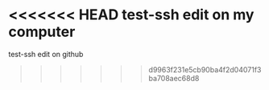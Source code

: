 <<<<<<< HEAD
test-ssh edit on my computer
=======
test-ssh edit on github 

>>>>>>> d9963f231e5cb90ba4f2d04071f3ba708aec68d8
